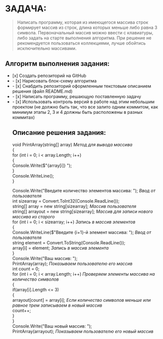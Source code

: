 <img src="https://media.giphy.com/media/3TVBLvxXJKSCujJgpe/giphy.gif" width="10px]"/>

# ЗАДАЧА:

> Написать программу, которая из имеющегося массива строк формирует массив из строк, длина которых меньше либо равна 3 символа. Первоначальный массив можно  ввести с клавиатуры, либо задать на старте выполнения алгоритма. При решение не  рекомендуется пользоваться коллекциями, лучше обойтись исключительно массивами.

## Алгоритм выполнения задания: 

<ul><li> [x] Создать репозиторий на GitHub </li><li> 
- [x] Нарисовать блок-схему алгоритма </li><li> 
- [x] Снабдить репозиторий оформленным текстовым описанием решения (файл README.md) </li><li> 
- [x] Написать программу, решающую поставленную задачу </li><li>  
- [x] Использовать контроль версий в работе над этим небольшим проектом (не должно быть так, что все залито одним коммитом, как минимум этапы 2, 3 и 4 должны быть расположены в разных коммитах) 

## Описание решения задания: 
  
void PrintArray(string[] array)  *Метод для вывода массива*    
{  
    for (int i = 0; i < array.Length; i++)  
    {  
        Console.Write($"{array[i]} ");  
    }  
    Console.WriteLine();  
}  

Console.Write("Введите количество элементов массива: "); *Ввод от пользователя*   
int sizearray = Convert.ToInt32(Console.ReadLine());   
string[] array = new string[sizearray];       *Массив пользователя*    
string[] arrayout = new string[sizearray];      *Массив для записи нового массива из старого*    
for (int i = 0; i < sizearray; i++)             *Запись в массив элементов*    
{  
    Console.WriteLine($"Введите {i+1}-й элемент массива: ");  *Ввод от пользователя*    
    string element = Convert.ToString(Console.ReadLine());  
    array[i] = element;                                    *Запись в массив элемента*    
}  
Console.Write("Ваш массив: ");                 
PrintArray(array);                                     *Показываем пользователю его массив*    
int count = 0;  
    for (int i = 0; i < array.Length; i++)        *Проверяем элементы массива на количество символов*    
    {  
    if(array[i].Length <= 3)  
        {  
        arrayout[count] = array[i];          *Если количество символов меньше или равное трем записываем в новый массив*    
        count++;  
        }  
    }  
Console.Write("Ваш новый массив: ");   
PrintArray(arrayout);                    *Показываем пользователю его новый массив*    
